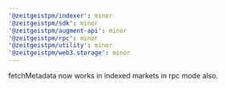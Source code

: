 ```yaml
---
'@zeitgeistpm/indexer': minor
'@zeitgeistpm/sdk': minor
'@zeitgeistpm/augment-api': minor
'@zeitgeistpm/rpc': minor
'@zeitgeistpm/utility': minor
'@zeitgeistpm/web3.storage': minor
---
```


fetchMetadata now works in indexed markets in rpc mode also.
